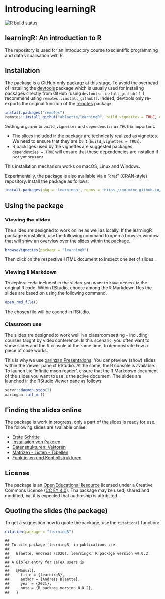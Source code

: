 Introducing learningR
================

<!-- badges: start -->

[![R build
status](https://github.com/ablaette/learningR/workflows/R-CMD-check/badge.svg)](https://github.com/ablaette/learningR/actions)
<!-- badges: end -->

## learningR: An introduction to R

The repository is used for an introductory course to scientific
programming and data visualisation with R.

## Installation

The package is a GitHub-only package at this stage. To avoid the
overhead of installing the
[devtools](https://CRAN.R-project.org/package=devtools) package which is
usually used for installing packages directly from GitHub (using
`devtools::install_github()`), I recommend using
`remotes::install_github()`. Indeed, devtools only re-exports the
original function of the
[remotes](https://CRAN.R-project.org/package=remotes) package.

``` r
install.packages("remotes")
remotes::install_github("ablaette/learningR", build_vignettes = TRUE, dependencies = TRUE)
```

Setting arguments `build_vignettes` and `dependencies` as `TRUE` is
important:

- The slides included in the package are technically realized as
  vignettes. We need to ensure that they are built
  (`build_vignettes = TRUE`).
- R packages used by the vignettes are suggested packages,
  `dependencies = TRUE` will ensure that these dependencies are
  installed if not yet present.

This installation mechanism works on macOS, Linux and Windows.

Experimentally, the package is also available via a “drat” (CRAN-style)
repository. Install the package as follows:

``` r
install.packages(pkg = "learningR", repos = "https://polmine.github.io/drat/")
```

## Using the package

### Viewing the slides

The slides are designed to work online as well as locally. If the
learningR package is installed, use the following command to open a
browser window that will show an overview over the slides within the
package.

``` r
browseVignettes(package = "learningR")
```

Then click on the respective HTML document to inspect one set of slides.

### Viewing R Markdown

To explore code included in the slides, you want to have access to the
original R code. Within RStudio, choose among the R Markdown files the
slides are based on using the following command.

``` r
open_rmd_file()
```

The chosen file will be opened in RStudio.

### Classroom use

The slides are designed to work well in a classroom setting - including
courses taught by video conference. In this scenario, you often want to
show slides and the R console at the same time, to demonstrate how a
piece of code works.

This is why we use [xaringan
Presentations](https://bookdown.org/yihui/rmarkdown/xaringan.html): You
can preview (show) slides within the Viewer pane of RStudio. At the
same, the R console is available. To launch the ‘infinite moon reader’,
ensure that the R Markdown document of the slides you want to use is the
active document. The slides are launched in the RStudio Viewer pane as
follows:

``` r
servr::daemon_stop(1)
xaringan::inf_mr()
```

## Finding the slides online

The package is work in progress, only a part of the slides is ready for
use. The following slides are available online:

- [Erste
  Schritte](https://ablaette.github.io/learningR/a_getting-started.html#1)
- [Installation von
  Paketen](https://ablaette.github.io/learningR/b_installation.html#1)
- [Datenstrukturen:
  Vektoren](https://ablaette.github.io/learningR/c_vektoren.html#1)
- [Matrizen - Listen -
  Tabellen](https://ablaette.github.io/learningR/d_data.frames.html#1)
- [Funktionen und
  Kontrollstrukturen](https://ablaette.github.io/learningR/e_kontrollstrukturen.html#1)

## License

The package is an [Open Educational
Resource](https://de.wikipedia.org/wiki/Open_Educational_Resources)
licensed under a Creative Commons License ([CC BY
4.0](https://creativecommons.org/licenses/by/4.0/deed.de)). Tha package
may be used, shared and modified, but it is expected that authorship is
attributed.

## Quoting the slides (the package)

To get a suggestion how to quote the package, use the `citation()`
function:

``` r
citation(package = "learningR")
```

    ## 
    ## To cite package 'learningR' in publications use:
    ## 
    ##   Blaette, Andreas (2020). learningR. R package version v0.0.2.
    ## 
    ## A BibTeX entry for LaTeX users is
    ## 
    ##   @Manual{,
    ##     title = {learningR},
    ##     author = {Andreas Blaette},
    ##     year = {2021},
    ##     note = {R package version 0.0.2},
    ##   }
